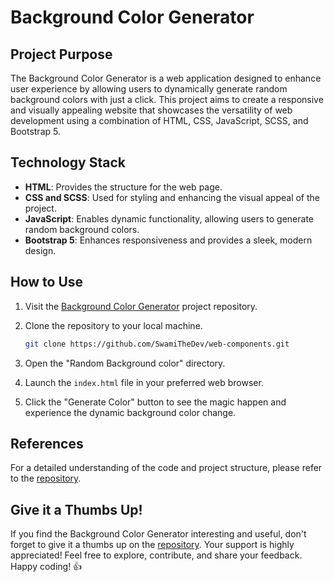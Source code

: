# Background Color Generator

## Project Purpose

The Background Color Generator is a web application designed to enhance user experience by allowing users to dynamically generate random background colors with just a click. This project aims to create a responsive and visually appealing website that showcases the versatility of web development using a combination of HTML, CSS, JavaScript, SCSS, and Bootstrap 5.

## Technology Stack

- **HTML**: Provides the structure for the web page.
- **CSS and SCSS**: Used for styling and enhancing the visual appeal of the project.
- **JavaScript**: Enables dynamic functionality, allowing users to generate random background colors.
- **Bootstrap 5**: Enhances responsiveness and provides a sleek, modern design.

## How to Use

1. Visit the [Background Color Generator](https://github.com/SwamiTheDev/web-components/tree/main/Random%20Background%20color) project repository.
2. Clone the repository to your local machine.

   ```bash
   git clone https://github.com/SwamiTheDev/web-components.git
   ```

3. Open the "Random Background color" directory.
4. Launch the `index.html` file in your preferred web browser.
5. Click the "Generate Color" button to see the magic happen and experience the dynamic background color change.

## References

For a detailed understanding of the code and project structure, please refer to the [repository](https://github.com/SwamiTheDev/web-components/tree/main/Random%20Background%20color).

## Give it a Thumbs Up!

If you find the Background Color Generator interesting and useful, don't forget to give it a thumbs up on the [repository](https://github.com/SwamiTheDev/web-components/tree/main/Random%20Background%20color). Your support is highly appreciated! Feel free to explore, contribute, and share your feedback. Happy coding! 👍
